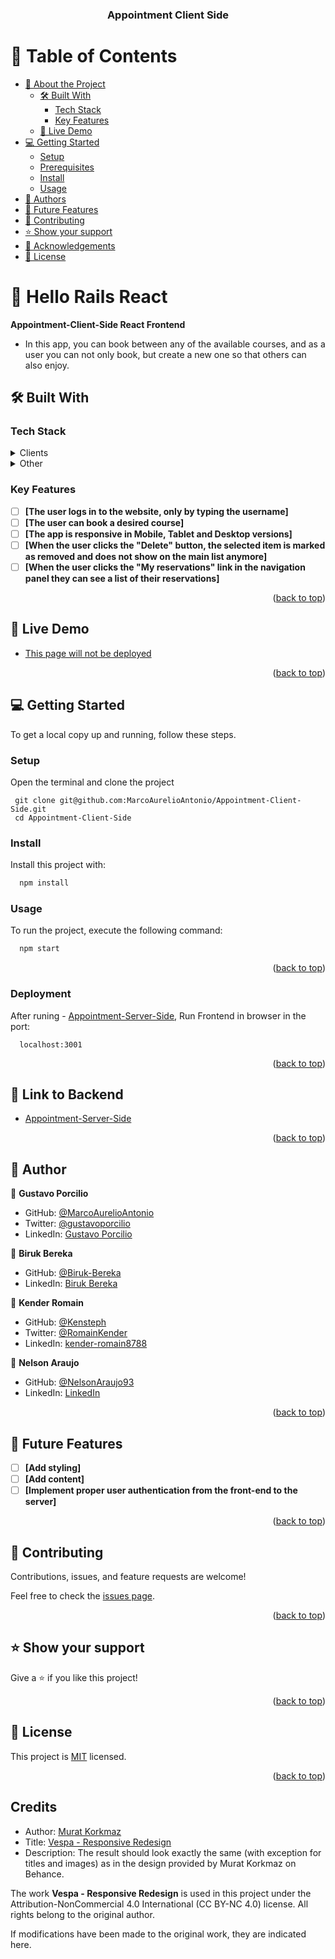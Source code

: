 <a name="readme-top"></a>

<div align="center">

  <h3><b>Appointment Client Side</b></h3>

</div>

<!-- TABLE OF CONTENTS -->

# 📗 Table of Contents

- [📖 About the Project](#about-project)
  - [🛠 Built With](#built-with)
    - [Tech Stack](#tech-stack)
    - [Key Features](#key-features)
  - [🚀 Live Demo](#live-demo)
- [💻 Getting Started](#getting-started)
  - [Setup](#setup)
  - [Prerequisites](#prerequisites)
  - [Install](#install)
  - [Usage](#usage)
- [👥 Authors](#authors)
- [🔭 Future Features](#future-features)
- [🤝 Contributing](#contributing)
- [⭐️ Show your support](#support)
- [🙏 Acknowledgements](#acknowledgements)
- [📝 License](#license)

<!-- PROJECT DESCRIPTION -->

# 📖 Hello Rails React <a name="about-project"></a>

**Appointment-Client-Side React Frontend** 

 - In this app, you can book between any of the available courses, and as a user you can not only book, but create a new one so that others can also enjoy.

## 🛠 Built With <a name="built-with"></a>

### Tech Stack <a name="tech-stack"></a>

<details>
  <summary>Clients</summary>
  <ul>
    <li><a href="https://reactjs.org/">React</a></li>
  </ul>
</details>

<details>
  <summary>Other</summary>
  <ul>
    <li><a href="https://docs.github.com/en/get-started/quickstart/github-flow">GitHub flow</a></li>
    <li><a href="https://stylelint.io/">Stylelint</a></li>    
  </ul>
</details>

<!-- Features -->

### Key Features <a name="key-features"></a>

- [ ] **[The user logs in to the website, only by typing the username]**
- [ ] **[The user can book a desired course]**
- [ ] **[The app is responsive in Mobile, Tablet and Desktop versions]**
- [ ] **[When the user clicks the "Delete" button, the selected item is marked as removed and does not show on the main list anymore]**
- [ ] **[When the user clicks the "My reservations" link in the navigation panel they can see a list of their reservations]**

<p align="right">(<a href="#readme-top">back to top</a>)</p>

<!-- LIVE DEMO -->

## 🚀 Live Demo <a name="live-demo"></a>

- [This page will not be deployed](https://github.com/MarcoAurelioAntonio/Appointment-Client-Side)

<p align="right">(<a href="#readme-top">back to top</a>)</p>

<!-- GETTING STARTED -->

## 💻 Getting Started <a name="getting-started"></a>

To get a local copy up and running, follow these steps.
### Setup <a name="setup"></a>
Open the terminal and clone the project
```
 git clone git@github.com:MarcoAurelioAntonio/Appointment-Client-Side.git
 cd Appointment-Client-Side
```

### Install <a name="install"></a>

Install this project with:

```sh
  npm install
```

### Usage <a name="usage"></a>
To run the project, execute the following command:

```sh
  npm start
``` 

<p align="right">(<a href="#readme-top">back to top</a>)</p>

### Deployment

After runing - [Appointment-Server-Side](https://github.com/MMarcoAurelioAntonio/Appointment-Server-Side), Run Frontend in browser in the port:

```
  localhost:3001
```

<p align="right">(<a href="#readme-top">back to top</a>)</p>

## 🚀 Link to Backend <a name="backend"></a>

- [Appointment-Server-Side](https://github.com/MarcoAurelioAntonio/Appointment-Server-Side)

<p align="right">(<a href="#readme-top">back to top</a>)</p>

<!-- AUTHORS -->
## 👥 Author <a name="authors"></a>

👤 **Gustavo Porcilio**

- GitHub: [@MarcoAurelioAntonio](https://github.com/MarcoAurelioAntonio)
- Twitter: [@gustavoporcilio](https://twitter.com/gustavoporcilio)
- LinkedIn: [Gustavo Porcilio](https://www.linkedin.com/in/gustavo-porcilio-4496a223a/)

👤 **Biruk Bereka**

- GitHub: [@Biruk-Bereka](https://github.com/biruk-bereka)
- LinkedIn: [Biruk Bereka](https://www.linkedin.com/in/biruk-bereka1212/)

👤 **Kender Romain**
- GitHub: [@Kensteph](https://github.com/kensteph)
- Twitter: [@RomainKender](https://twitter.com/RomainKender)
- LinkedIn: [kender-romain8788](https://www.linkedin.com/in/kender-romain8788/)

👤 **Nelson Araujo**

- GitHub: [@NelsonAraujo93](https://github.com/NelsonAraujo93)
- LinkedIn: [LinkedIn](https://www.linkedin.com/in/nelson-araujo-paredes/)


<p align="right">(<a href="#readme-top">back to top</a>)</p>

<!-- FUTURE FEATURES -->

## 🔭 Future Features <a name="future-features"></a>

- [ ] **[Add styling]**
- [ ] **[Add content]**
- [ ] **[Implement proper user authentication from the front-end to the server]**

<p align="right">(<a href="#readme-top">back to top</a>)</p>

<!-- CONTRIBUTING -->

## 🤝 Contributing <a name="contributing"></a>

Contributions, issues, and feature requests are welcome!

Feel free to check the [issues page](https://github.com/MarcoAurelioAntonio/Appointment-Client-Side/issues).

<p align="right">(<a href="#readme-top">back to top</a>)</p>

<!-- SUPPORT -->

## ⭐️ Show your support <a name="support"></a>

Give a ⭐️ if you like this project!

<p align="right">(<a href="#readme-top">back to top</a>)</p>

<!-- LICENSE -->

## 📝 License <a name="license"></a>

This project is [MIT](./LICENSE) licensed.

<p align="right">(<a href="#readme-top">back to top</a>)</p>

## Credits

- Author: [Murat Korkmaz](https://www.behance.net/muratk)
- Title: [Vespa - Responsive Redesign](https://www.behance.net/gallery/26425031/Vespa-Responsive-Redesign)
- Description: The result should look exactly the same (with exception for titles and images) as in the design provided by Murat Korkmaz on Behance.

The work **Vespa - Responsive Redesign** is used in this project under the Attribution-NonCommercial 4.0 International (CC BY-NC 4.0) license. All rights belong to the original author.

If modifications have been made to the original work, they are indicated here.